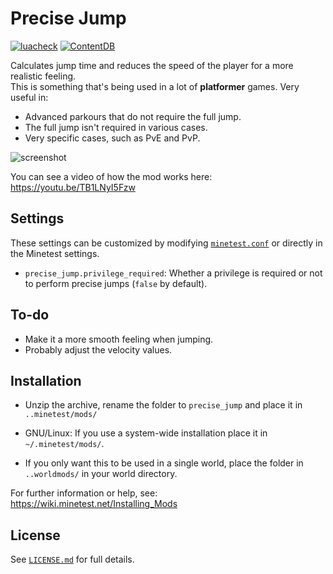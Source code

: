 # Precise Jump

[![luacheck](https://github.com/Panquesito7/minetest-precise_jump/actions/workflows/luacheck.yml/badge.svg)](https://github.com/Panquesito7/minetest-precise_jump/actions/)
[![ContentDB](https://content.minetest.net/packages/Panquesito7/precise_jump/shields/downloads/)](https://content.minetest.net/packages/Panquesito7/precise_jump/)

Calculates jump time and reduces the speed of the player for a more realistic feeling.\
This is something that's being used in a lot of **platformer** games. Very useful in:

- Advanced parkours that do not require the full jump.
- The full jump isn't required in various cases.
- Very specific cases, such as PvE and PvP.

![screenshot](https://github.com/Panquesito7/minetest-precise_jump/assets/51391473/4f58ebcb-155f-46fd-a783-1693b9ff3365)

You can see a video of how the mod works here: <https://youtu.be/TB1LNyI5Fzw>

## Settings

These settings can be customized by modifying [`minetest.conf`](https://wiki.minetest.net/Minetest.conf) or directly in the Minetest settings.

- `precise_jump.privilege_required`: Whether a privilege is required or not to perform precise jumps (`false` by default).

## To-do

- Make it a more smooth feeling when jumping.
- Probably adjust the velocity values.

## Installation

- Unzip the archive, rename the folder to `precise_jump` and
place it in `..minetest/mods/`

- GNU/Linux: If you use a system-wide installation place
    it in `~/.minetest/mods/`.

- If you only want this to be used in a single world, place
    the folder in `..worldmods/` in your world directory.

For further information or help, see:\
<https://wiki.minetest.net/Installing_Mods>

## License

See [`LICENSE.md`](LICENSE.md) for full details.
